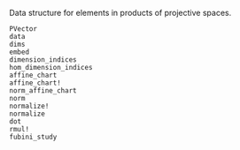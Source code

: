 Data structure for elements in products of projective spaces.

```@docs
PVector
data
dims
embed
dimension_indices
hom_dimension_indices
affine_chart
affine_chart!
norm_affine_chart
norm
normalize!
normalize
dot
rmul!
fubini_study
```
